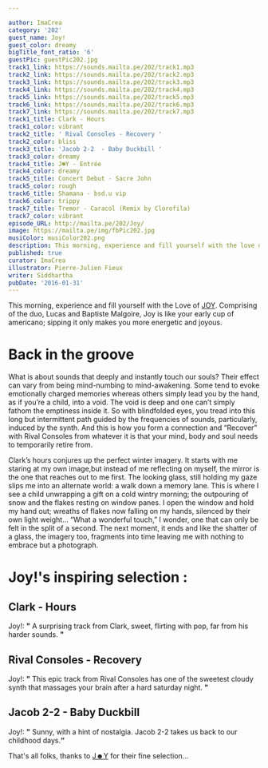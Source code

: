 ```yaml
---

author: ImaCrea
category: '202'
guest_name: Joy!
guest_color: dreamy
bigTitle_font_ratio: '6'
guestPic: guestPic202.jpg
track1_link: https://sounds.mailta.pe/202/track1.mp3
track2_link: https://sounds.mailta.pe/202/track2.mp3
track3_link: https://sounds.mailta.pe/202/track3.mp3
track4_link: https://sounds.mailta.pe/202/track4.mp3
track5_link: https://sounds.mailta.pe/202/track5.mp3
track6_link: https://sounds.mailta.pe/202/track6.mp3
track7_link: https://sounds.mailta.pe/202/track7.mp3
track1_title: Clark - Hours
track1_color: vibrant
track2_title: ' Rival Consoles - Recovery '
track2_color: bliss
track3_title: 'Jacob 2-2  - Baby Duckbill '
track3_color: dreamy
track4_title: J☻Y - Entrée
track4_color: dreamy
track5_title: Concert Debut - Sacre John
track5_color: rough
track6_title: Shamana - bsd.u vip
track6_color: trippy
track7_title: Tremor - Caracol (Remix by Clorofila)
track7_color: vibrant
episode_URL: http://mailta.pe/202/Joy/
image: https://mailta.pe/img/fbPic202.jpg
musiColor: musiColor202.png
description: This morning, experience and fill yourself with the love of Joy. Like your early cup of americano; sipping it only makes you more energetic and joyous.
published: true
curator: ImaCrea
illustrator: Pierre-Julien Fieux
writer: Siddhartha
pubDate: '2016-01-31'
---
```







This morning, experience and fill yourself with the Love of [JOY](http://www.joyjoyjoy.me/ "JOY's website"). Comprising of the duo, Lucas and Baptiste Malgoire, Joy is like your early cup of americano; sipping it only makes you more energetic and joyous. 


# Back in the groove

What is about sounds that deeply and instantly touch our souls? Their effect can vary from being mind-numbing to mind-awakening. Some tend to evoke emotionally charged memories whereas others simply lead you by the hand, as if you’re a child, into a void. The void is deep and one can’t simply fathom the emptiness inside it. So with blindfolded eyes, you tread into this long but intermittent path guided by the frequencies of sounds, particularly, induced by the synth.  And this is how you form a connection and “Recover” with Rival Consoles from whatever it is that your mind, body and soul needs to temporarily retire from. 

Clark’s hours conjures up the perfect winter imagery. It starts with me staring at my own image,but instead of me reflecting on myself, the mirror is the one that reaches out to me first. The looking glass, still holding my gaze slips me into an alternate world: a walk down a memory lane. This is where I see a child unwrapping a gift on a cold wintry morning; the outpouring of snow and the flakes resting on window panes. I open the window and hold my hand out; wreaths of flakes now falling on my hands, silenced by their own light weight... “What a wonderful touch,” I wonder, one that can only be felt in the split of a second. The next moment, it ends and like the shatter of a glass, the imagery too, fragments into time leaving me with nothing to embrace but a photograph. 


# Joy!'s inspiring selection :
 
## Clark - Hours
Joy!: **"** A surprising track from Clark, sweet, flirting with pop, far from his harder sounds. **"** 

## Rival Consoles - Recovery
Joy!: **"** This epic track from Rival Consoles has one of the sweetest cloudy synth that massages your brain after a hard saturday night. **"** 

## Jacob 2-2 - Baby Duckbill
Joy!: **"** Sunny, with a hint of nostalgia. Jacob 2-2 takes us back to our childhood days.**“**
 

That's all folks, thanks to [J☻Y](http://www.joyjoyjoy.me/) for their fine selection...
